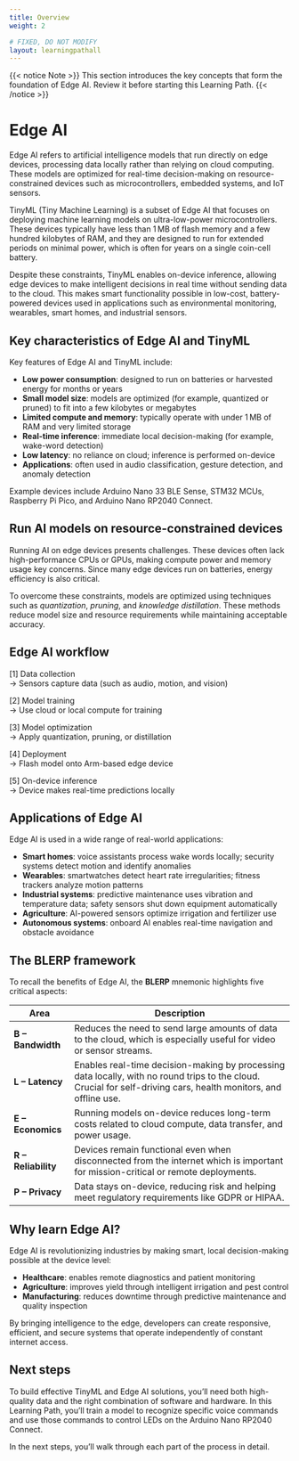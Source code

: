 ```yaml
---
title: Overview
weight: 2

# FIXED, DO NOT MODIFY
layout: learningpathall
---
```


{{< notice Note >}}
This section introduces the key concepts that form the foundation of Edge AI. Review it before starting this Learning Path.
{{< /notice >}}

# Edge AI

Edge AI refers to artificial intelligence models that run directly on edge devices, processing data locally rather than relying on cloud computing. These models are optimized for real-time decision-making on resource-constrained devices such as microcontrollers, embedded systems, and IoT sensors.

TinyML (Tiny Machine Learning) is a subset of Edge AI that focuses on deploying machine learning models on ultra-low-power microcontrollers. These devices typically have less than 1 MB of flash memory and a few hundred kilobytes of RAM, and they are designed to run for extended periods on minimal power, which is often for years on a single coin-cell battery.

Despite these constraints, TinyML enables on-device inference, allowing edge devices to make intelligent decisions in real time without sending data to the cloud. This makes smart functionality possible in low-cost, battery-powered devices used in applications such as environmental monitoring, wearables, smart homes, and industrial sensors.

## Key characteristics of Edge AI and TinyML

Key features of Edge AI and TinyML include:

- **Low power consumption**: designed to run on batteries or harvested energy for months or years  
- **Small model size**: models are optimized (for example, quantized or pruned) to fit into a few kilobytes or megabytes  
- **Limited compute and memory**: typically operate with under 1 MB of RAM and very limited storage  
- **Real-time inference**: immediate local decision-making (for example, wake-word detection)  
- **Low latency**: no reliance on cloud; inference is performed on-device  
- **Applications**: often used in audio classification, gesture detection, and anomaly detection  

Example devices include Arduino Nano 33 BLE Sense, STM32 MCUs, Raspberry Pi Pico, and Arduino Nano RP2040 Connect.

## Run AI models on resource-constrained devices

Running AI on edge devices presents challenges. These devices often lack high-performance CPUs or GPUs, making compute power and memory usage key concerns. Since many edge devices run on batteries, energy efficiency is also critical.

To overcome these constraints, models are optimized using techniques such as *quantization*, *pruning*, and *knowledge distillation*. These methods reduce model size and resource requirements while maintaining acceptable accuracy.

## Edge AI workflow

[1] Data collection  
→ Sensors capture data (such as audio, motion, and vision)  

[2] Model training  
→ Use cloud or local compute for training  

[3] Model optimization  
→ Apply quantization, pruning, or distillation  

[4] Deployment  
→ Flash model onto Arm-based edge device  

[5] On-device inference  
→ Device makes real-time predictions locally

## Applications of Edge AI

Edge AI is used in a wide range of real-world applications:

- **Smart homes**: voice assistants process wake words locally; security systems detect motion and identify anomalies  
- **Wearables**: smartwatches detect heart rate irregularities; fitness trackers analyze motion patterns  
- **Industrial systems**: predictive maintenance uses vibration and temperature data; safety sensors shut down equipment automatically  
- **Agriculture**: AI-powered sensors optimize irrigation and fertilizer use  
- **Autonomous systems**: onboard AI enables real-time navigation and obstacle avoidance


## The BLERP framework

To recall the benefits of Edge AI, the **BLERP** mnemonic highlights five critical aspects:

| Area       | Description                                                                                                                                                           |
|------------|-----------------------------------------------------------------------------------------------------------------------------------------------------------------------|
| **B – Bandwidth**   | Reduces the need to send large amounts of data to the cloud, which is especially useful for video or sensor streams.                                         |
| **L – Latency**     | Enables real-time decision-making by processing data locally, with no round trips to the cloud. Crucial for self-driving cars, health monitors, and offline use.   |
| **E – Economics**   | Running models on-device reduces long-term costs related to cloud compute, data transfer, and power usage.                                                   |
| **R – Reliability** | Devices remain functional even when disconnected from the internet which is important for mission-critical or remote deployments.                                     |
| **P – Privacy**     | Data stays on-device, reducing risk and helping meet regulatory requirements like GDPR or HIPAA.                                                             |

## Why learn Edge AI?

Edge AI is revolutionizing industries by making smart, local decision-making possible at the device level:

- **Healthcare**: enables remote diagnostics and patient monitoring  
- **Agriculture**: improves yield through intelligent irrigation and pest control  
- **Manufacturing**: reduces downtime through predictive maintenance and quality inspection


By bringing intelligence to the edge, developers can create responsive, efficient, and secure systems that operate independently of constant internet access.

## Next steps

To build effective TinyML and Edge AI solutions, you’ll need both high-quality data and the right combination of software and hardware. In this Learning Path, you’ll train a model to recognize specific voice commands and use those commands to control LEDs on the Arduino Nano RP2040 Connect.

In the next steps, you’ll walk through each part of the process in detail.
